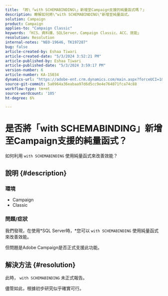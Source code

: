 ```yaml
---
title: 「將\「with SCHEMABINDING\」新增至Campaign支援的純量函式嗎？」
description: 瞭解如何將\"with SCHEMABINDING\"新增至純量函式。
solution: Campaign
product: Campaign
applies-to: "Campaign Classic"
keywords: 「KCS、資料庫、SQLServer、Campaign Classic、ACC、效能」
resolution: Resolution
internal-notes: "NEO-19646, TK197287"
bug: false
article-created-by: Eshaa Tiwari
article-created-date: "5/3/2024 3:52:21 PM"
article-published-by: Eshaa Tiwari
article-published-date: "5/3/2024 3:59:17 PM"
version-number: 6
article-number: KA-15034
dynamics-url: "https://adobe-ent.crm.dynamics.com/main.aspx?forceUCI=1&pagetype=entityrecord&etn=knowledgearticle&id=912ba41b-6509-ef11-9f89-000d3a32bd42"
source-git-commit: 5a0964a36eabaa97d6d5cc9e4e764071fca74c88
workflow-type: tm+mt
source-wordcount: '105'
ht-degree: 6%

---
```


# 是否將「with SCHEMABINDING」新增至Campaign支援的純量函式？


如何利用 `with SCHEMABINDING` 使用純量函式來改善效能？

## 說明 {#description}


### <b>環境</b>

- Campaign
- Classic


### <b>問題/症狀</b>

我們發現，在使用*SQL Server時，*您可以 `with SCHEMABINDING` 使用純量函式來改善效能。

但問題是Adobe Campaign是否正式支援此功能。


## 解決方法 {#resolution}


此時， `with SCHEMABINDING` 未正式報告。

儘管如此，根據初步研究似乎確實可行。
